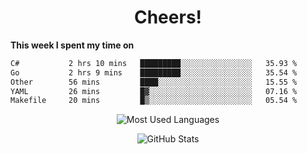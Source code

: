 <h1 align="center">Cheers!</h1>

**This week I spent my time on**
<!--START_SECTION:waka-->

```txt
C#           2 hrs 10 mins   █████████░░░░░░░░░░░░░░░░   35.93 %
Go           2 hrs 9 mins    █████████░░░░░░░░░░░░░░░░   35.54 %
Other        56 mins         ████░░░░░░░░░░░░░░░░░░░░░   15.55 %
YAML         26 mins         █▓░░░░░░░░░░░░░░░░░░░░░░░   07.16 %
Makefile     20 mins         █▒░░░░░░░░░░░░░░░░░░░░░░░   05.54 %
```

<!--END_SECTION:waka-->

<p align="center"><img src="https://github-readme-stats.vercel.app/api/top-langs/?username=thnkrn&layout=compact&hide=html&theme=tokyonight" alt="Most Used Languages" /></p>

<p align="center"><img src="https://github-readme-stats.vercel.app/api?username=thnkrn&show_icons=true&count_private=true&theme=tokyonight&show=reviews&hide_rank=false&rank_icon=github" alt="GitHub Stats" /></p>

<!-- <p align="center"><a href="https://wakatime.com"><img src="https://wakatime.com/share/@thnkrn/40092326-d1bd-471b-89da-9a7c63939402.png" /></p>
 -->

